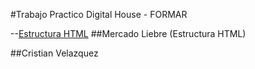#Trabajo Practico Digital House - FORMAR

--[Estructura HTML][linkrepo]
##Mercado Liebre (Estructura HTML)

##Cristian Velazquez 


[linkrepo]: https://github.com/cmk95R/TP_Mercado_Liebre
